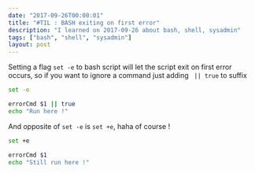 ```yaml
---
date: "2017-09-26T00:00:01"
title: "#TIL : BASH exiting on first error"
description: "I learned on 2017-09-26 about bash, shell, sysadmin"
tags: ["bash", "shell", "sysadmin"]
layout: post
---
```



Setting a flag `set -e` to bash script will let the script exit on first error occurs, so if you want to ignore a command just adding ` || true` to suffix

```bash
set -e

errorCmd $1 || true
echo "Run here !"
```

And opposite of `set -e` is `set +e`, haha of course !

```bash
set +e

errorCmd $1
echo "Still run here !"
```
